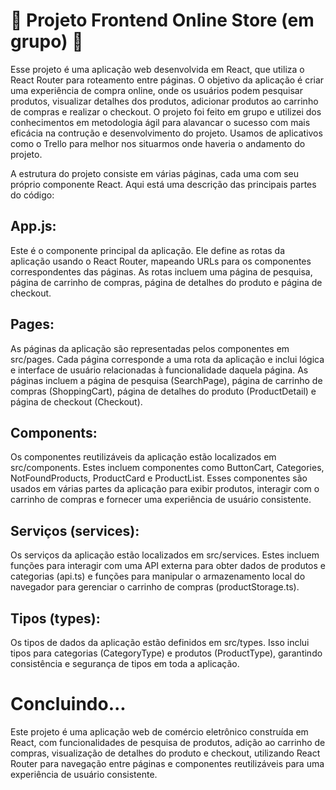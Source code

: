 # :construction: Projeto Frontend Online Store (em grupo) :construction:
Esse projeto é uma aplicação web desenvolvida em React, que utiliza o React Router para roteamento entre páginas. O objetivo da aplicação é criar uma experiência de compra online, onde os usuários podem pesquisar produtos, visualizar detalhes dos produtos, adicionar produtos ao carrinho de compras e realizar o checkout. O projeto foi feito em grupo e utilizei dos conhecimentos em metodologia ágil para alavancar o sucesso com mais eficácia na contrução e desenvolvimento do projeto. Usamos de aplicativos como o Trello para melhor nos situarmos onde haveria o andamento do projeto.

A estrutura do projeto consiste em várias páginas, cada uma com seu próprio componente React. Aqui está uma descrição das principais partes do código:

## App.js: 
Este é o componente principal da aplicação. Ele define as rotas da aplicação usando o React Router, mapeando URLs para os componentes correspondentes das páginas. As rotas incluem uma página de pesquisa, página de carrinho de compras, página de detalhes do produto e página de checkout.

## Pages: 
As páginas da aplicação são representadas pelos componentes em src/pages. Cada página corresponde a uma rota da aplicação e inclui lógica e interface de usuário relacionadas à funcionalidade daquela página. As páginas incluem a página de pesquisa (SearchPage), página de carrinho de compras (ShoppingCart), página de detalhes do produto (ProductDetail) e página de checkout (Checkout).

## Components:
Os componentes reutilizáveis da aplicação estão localizados em src/components. Estes incluem componentes como ButtonCart, Categories, NotFoundProducts, ProductCard e ProductList. Esses componentes são usados em várias partes da aplicação para exibir produtos, interagir com o carrinho de compras e fornecer uma experiência de usuário consistente.

## Serviços (services): 
Os serviços da aplicação estão localizados em src/services. Estes incluem funções para interagir com uma API externa para obter dados de produtos e categorias (api.ts) e funções para manipular o armazenamento local do navegador para gerenciar o carrinho de compras (productStorage.ts).

## Tipos (types): 
Os tipos de dados da aplicação estão definidos em src/types. Isso inclui tipos para categorias (CategoryType) e produtos (ProductType), garantindo consistência e segurança de tipos em toda a aplicação.

# Concluindo... 
Este projeto é uma aplicação web de comércio eletrônico construída em React, com funcionalidades de pesquisa de produtos, adição ao carrinho de compras, visualização de detalhes do produto e checkout, utilizando React Router para navegação entre páginas e componentes reutilizáveis para uma experiência de usuário consistente.